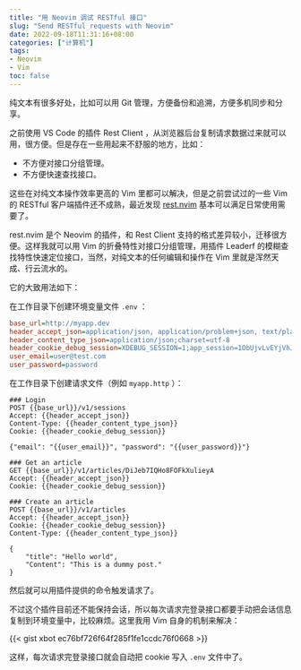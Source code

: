 ```yaml
---
title: "用 Neovim 调试 RESTful 接口"
slug: "Send RESTful requests with Neovim"
date: 2022-09-18T11:31:16+08:00
categories: ["计算机"]
tags:
- Neovim
- Vim
toc: false
---
```


纯文本有很多好处，比如可以用 Git 管理，方便备份和追溯，方便多机同步和分享。

之前使用 VS Code 的插件 Rest Client ，从浏览器后台复制请求数据过来就可以用，很方便。但是存在一些用起来不舒服的地方，比如：

- 不方便对接口分组管理。
- 不方便快速查找接口。

这些在对纯文本操作效率更高的 Vim 里都可以解决，但是之前尝试过的一些 Vim 的 RESTful 客户端插件还不成熟，最近发现 [rest.nvim](https://github.com/rest-nvim/rest.nvim) 基本可以满足日常使用需要了。

rest.nvim 是个 Neovim 的插件，和 Rest Client 支持的格式差异较小，迁移很方便。这样我就可以用 Vim 的折叠特性对接口分组管理，用插件 Leaderf 的模糊查找特性快速定位接口，当然，对纯文本的任何编辑和操作在 Vim 里就是浑然天成、行云流水的。

它的大致用法如下：

在工作目录下创建环境变量文件 `.env` ：

```ini
base_url=http://myapp.dev
header_accept_json=application/json, application/problem+json, text/plain, */*
header_content_type_json=application/json;charset=utf-8
header_cookie_debug_session=XDEBUG_SESSION=1;app_session=1ObUjvLvEYjVhJ8tbzn5BorN7TViNtI1S625140e
user_email=user@test.com
user_password=password
```

在工作目录下创建请求文件（例如 `myapp.http` ）：

```http
### Login
POST {{base_url}}/v1/sessions
Accept: {{header_accept_json}}
Content-Type: {{header_content_type_json}}
Cookie: {{header_cookie_debug_session}}

{"email": "{{user_email}}", "password": "{{user_password}}"}

### Get an article
GET {{base_url}}/v1/articles/DiJeb7IQHo8FOFkXulieyA
Accept: {{header_accept_json}}
Cookie: {{header_cookie_debug_session}}

### Create an article
POST {{base_url}}/v1/articles
Accept: {{header_accept_json}}
Cookie: {{header_cookie_debug_session}}
Content-Type: {{header_content_type_json}}

{
	"title": "Hello world",
	"Content": "This is a dummy post."
}
```

然后就可以用插件提供的命令触发请求了。

不过这个插件目前还不能保持会话，所以每次请求完登录接口都要手动把会话信息复制到环境变量中，比较麻烦。这里我用 Vim 自身的机制来解决：

{{< gist xbot ec76bf726f64f285f1fe1ccdc76f0668 >}}

这样，每次请求完登录接口就会自动把 cookie 写入 `.env` 文件中了。